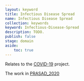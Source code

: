 ```yaml
---
layout: keyword
title: Infectious Disease Spread
name: Infectious Disease Spread
collection: keywords
keyword: Infectious-Disease-Spread
description: TODO.
publish: false
stage: domain
aside: 
    toc: true
---
```


Relates to the [COVID-19](/projects/COVID19) project.

The work in [PRASAD_2020](/_bibnotes/PRASAD_2020)

